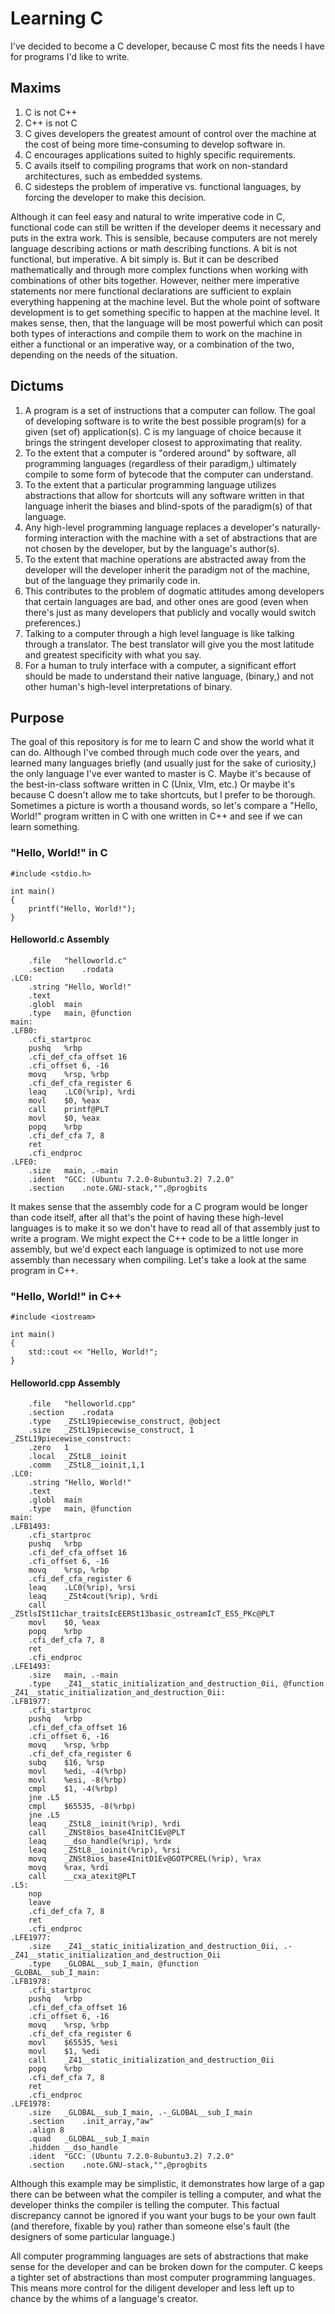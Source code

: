 # Learning C
I've decided to become a C developer, because C most fits the needs I have for programs I'd like to write.

## Maxims

1. C is not C++
1. C++ is not C
2. C gives developers the greatest amount of control over the machine at the cost of being more time-consuming to develop software in.
3. C encourages applications suited to highly specific requirements.
4. C avails itself to compiling programs that work on non-standard architectures, such as embedded systems.
5. C sidesteps the problem of imperative vs. functional languages, by forcing the developer to make this decision. 

Although it can feel easy and natural to write imperative code in C, functional code can still be written if the developer deems it necessary and puts in the extra work. This is sensible, because computers are not merely language describing actions or math describing functions. A bit is not functional, but imperative. A bit simply is. But it can be described mathematically and through more complex functions when working with combinations of other bits together. However, neither mere imperative statements nor mere functional declarations are sufficient to explain everything happening at the machine level. But the whole point of software development is to get something specific to happen at the machine level. It makes sense, then, that the language will be most powerful which can posit both types of interactions and compile them to work on the machine in either a functional or an imperative way, or a combination of the two, depending on the needs of the situation. 

 
## Dictums

1. A program is a set of instructions that a computer can follow. The goal of developing software is to write the best possible program(s) for a given (set of) application(s). C is my language of choice because it brings the stringent developer closest to approximating that reality.
2. To the extent that a computer is "ordered around" by software, all programming languages (regardless of their paradigm,) ultimately compile to some form of bytecode that the computer can understand.
3. To the extent that a particular programming language utilizes abstractions that allow for shortcuts will any software written in that language inherit the biases and blind-spots of the paradigm(s) of that language.
4. Any high-level programming language replaces a developer's naturally-forming interaction with the machine with a set of abstractions that are not chosen by the developer, but by the language's author(s).
5. To the extent that machine operations are abstracted away from the developer will the developer inherit the paradigm not of the machine, but of the language they primarily code in.
6. This contributes to the problem of dogmatic attitudes among developers that certain languages are bad, and other ones are good (even when there's just as many developers that publicly and vocally would switch preferences.)
7. Talking to a computer through a high level language is like talking through a translator. The best translator will give you the most latitude and greatest specificity with what you say. 
8. For a human to truly interface with a computer, a significant effort should be made to understand their native language, (binary,) and not other human's high-level interpretations of binary.

## Purpose

The goal of this repository is for me to learn C and show the world what it can do. Although I've combed through much code over the years, and learned many languages briefly (and usually just for the sake of curiosity,) the only language I've ever wanted to master is C. Maybe it's because of the best-in-class software written in C (Unix, VIm, etc.) Or maybe it's because C doesn't allow me to take shortcuts, but I prefer to be thorough. Sometimes a picture is worth a thousand words, so let's compare a "Hello, World!" program written in C with one written in C++ and see if we can learn something.

### "Hello, World!" in C

```
#include <stdio.h>

int main()
{
    printf("Hello, World!");   
}
```

#### Helloworld.c Assembly

```
	.file	"helloworld.c"
	.section	.rodata
.LC0:
	.string	"Hello, World!"
	.text
	.globl	main
	.type	main, @function
main:
.LFB0:
	.cfi_startproc
	pushq	%rbp
	.cfi_def_cfa_offset 16
	.cfi_offset 6, -16
	movq	%rsp, %rbp
	.cfi_def_cfa_register 6
	leaq	.LC0(%rip), %rdi
	movl	$0, %eax
	call	printf@PLT
	movl	$0, %eax
	popq	%rbp
	.cfi_def_cfa 7, 8
	ret
	.cfi_endproc
.LFE0:
	.size	main, .-main
	.ident	"GCC: (Ubuntu 7.2.0-8ubuntu3.2) 7.2.0"
	.section	.note.GNU-stack,"",@progbits
```

It makes sense that the assembly code for a C program would be longer than code itself, after all that's the point of having these high-level languages is to make it so we don't have to read all of that assembly just to write a program. We might expect the C++ code to be a little longer in assembly, but we'd expect each language is optimized to not use more assembly than necessary when compiling. Let's take a look at the same program in C++.

### "Hello, World!" in C++

```
#include <iostream>

int main() 
{
    std::cout << "Hello, World!";
}
```

#### Helloworld.cpp Assembly

```
	.file	"helloworld.cpp"
	.section	.rodata
	.type	_ZStL19piecewise_construct, @object
	.size	_ZStL19piecewise_construct, 1
_ZStL19piecewise_construct:
	.zero	1
	.local	_ZStL8__ioinit
	.comm	_ZStL8__ioinit,1,1
.LC0:
	.string	"Hello, World!"
	.text
	.globl	main
	.type	main, @function
main:
.LFB1493:
	.cfi_startproc
	pushq	%rbp
	.cfi_def_cfa_offset 16
	.cfi_offset 6, -16
	movq	%rsp, %rbp
	.cfi_def_cfa_register 6
	leaq	.LC0(%rip), %rsi
	leaq	_ZSt4cout(%rip), %rdi
	call	_ZStlsISt11char_traitsIcEERSt13basic_ostreamIcT_ES5_PKc@PLT
	movl	$0, %eax
	popq	%rbp
	.cfi_def_cfa 7, 8
	ret
	.cfi_endproc
.LFE1493:
	.size	main, .-main
	.type	_Z41__static_initialization_and_destruction_0ii, @function
_Z41__static_initialization_and_destruction_0ii:
.LFB1977:
	.cfi_startproc
	pushq	%rbp
	.cfi_def_cfa_offset 16
	.cfi_offset 6, -16
	movq	%rsp, %rbp
	.cfi_def_cfa_register 6
	subq	$16, %rsp
	movl	%edi, -4(%rbp)
	movl	%esi, -8(%rbp)
	cmpl	$1, -4(%rbp)
	jne	.L5
	cmpl	$65535, -8(%rbp)
	jne	.L5
	leaq	_ZStL8__ioinit(%rip), %rdi
	call	_ZNSt8ios_base4InitC1Ev@PLT
	leaq	__dso_handle(%rip), %rdx
	leaq	_ZStL8__ioinit(%rip), %rsi
	movq	_ZNSt8ios_base4InitD1Ev@GOTPCREL(%rip), %rax
	movq	%rax, %rdi
	call	__cxa_atexit@PLT
.L5:
	nop
	leave
	.cfi_def_cfa 7, 8
	ret
	.cfi_endproc
.LFE1977:
	.size	_Z41__static_initialization_and_destruction_0ii, .-_Z41__static_initialization_and_destruction_0ii
	.type	_GLOBAL__sub_I_main, @function
_GLOBAL__sub_I_main:
.LFB1978:
	.cfi_startproc
	pushq	%rbp
	.cfi_def_cfa_offset 16
	.cfi_offset 6, -16
	movq	%rsp, %rbp
	.cfi_def_cfa_register 6
	movl	$65535, %esi
	movl	$1, %edi
	call	_Z41__static_initialization_and_destruction_0ii
	popq	%rbp
	.cfi_def_cfa 7, 8
	ret
	.cfi_endproc
.LFE1978:
	.size	_GLOBAL__sub_I_main, .-_GLOBAL__sub_I_main
	.section	.init_array,"aw"
	.align 8
	.quad	_GLOBAL__sub_I_main
	.hidden	__dso_handle
	.ident	"GCC: (Ubuntu 7.2.0-8ubuntu3.2) 7.2.0"
	.section	.note.GNU-stack,"",@progbits
```

Although this example may be simplistic, it demonstrates how large of a gap there can be between what the compiler is telling a computer, and what the developer thinks the compiler is telling the computer. This factual discrepancy cannot be ignored if you want your bugs to be your own fault (and therefore, fixable by you) rather than someone else's fault (the designers of some particular language.)

All computer programming languages are sets of abstractions that make sense for the developer and can be broken down for the computer. C keeps a tighter set of abstractions than most computer programming languages. This means more control for the diligent developer and less left up to chance by the whims of a language's creator.
